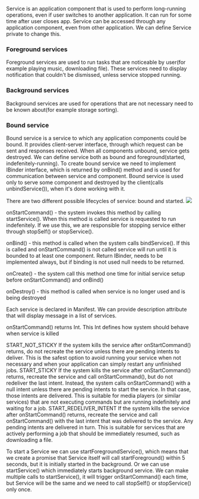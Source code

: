 Service is an application component that is used to perform long-running operations, even if user switches to another application. It can run for some time after user closes app. Service can be accessed through any application component, even from other application. We can define Service private to change this.
### Foreground services
Foreground services are used to run tasks that are noticeable by user(for example playing music, downloading file). These services need to display notification that couldn't be dismissed, unless service stopped running.
### Background services
Background services are used for operations that are not necessary need to be known about(for example storage sorting). 
### Bound service
Bound service is a service to which any application components could be bound. It provides client-server interface, through which request can be sent and responses received. When all components unbound, service gets destroyed. We can define service both as bound and foreground(started, indefenitely-running). To create bound service we need to implement IBinder interface, which is returned by onBind() method and is used for communication between service and component. Bound service is used only to serve some component and destroyed by the client(calls unbindService()), when it's done working with it.  

There are two different possible lifecycles of service: bound and started.
![](https://developer.android.com/images/service_lifecycle.png)

onStartCommand() - the system invokes this method by calling startService(). When this method is called service is requested to run indefenitely. If we use this, we are responsible for stopping service either through stopSelf() or stopService(). 

onBind() - this method is called when the system calls bindService(). If this is called and onStartCommand() is not called service will run until it is bounded to at least one component. Return IBinder, needs to be implemented always, but if binding is not used null needs to be returned.

onCreate() - the system call this method one time for initial service setup before onStartCommand() and onBind()

onDestroy() - this method is called when service is no longer used and is being destroyed

Each service is declared in Manifest. We can provide description attribute that will display message in a list of services.

onStartCommand() returns Int. This Int defines how system should behave when service is killed

START_NOT_STICKY
If the system kills the service after onStartCommand() returns, do not recreate the service unless there are pending intents to deliver. This is the safest option to avoid running your service when not necessary and when your application can simply restart any unfinished jobs.
START_STICKY
If the system kills the service after onStartCommand() returns, recreate the service and call onStartCommand(), but do not redeliver the last intent. Instead, the system calls onStartCommand() with a null intent unless there are pending intents to start the service. In that case, those intents are delivered. This is suitable for media players (or similar services) that are not executing commands but are running indefinitely and waiting for a job.
START_REDELIVER_INTENT
If the system kills the service after onStartCommand() returns, recreate the service and call onStartCommand() with the last intent that was delivered to the service. Any pending intents are delivered in turn. This is suitable for services that are actively performing a job that should be immediately resumed, such as downloading a file.

To start a Service we can use startForegroundService(), which means that we create a promise that Service itself will call startForeground() within 5 seconds, but it is initially started in the background. Or we can use startService() which immediately starts background service. We can make multiple calls to startService(), it will trigger onStartCommand() each time, but Service will be the same and we need to call stopSelf() or stopService() only once.
